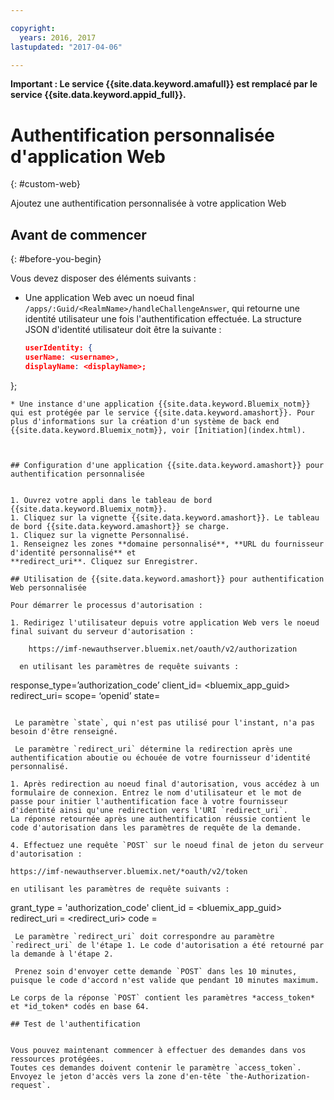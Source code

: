 ```yaml
---

copyright:
  years: 2016, 2017
lastupdated: "2017-04-06"

---
```


**Important : Le service {{site.data.keyword.amafull}} est remplacé par le service {{site.data.keyword.appid_full}}.**

# Authentification personnalisée d'application Web
{: #custom-web}

Ajoutez une authentification personnalisée à votre application Web

## Avant de commencer
{: #before-you-begin}

Vous devez disposer des éléments suivants :
* Une application Web avec un noeud final `/apps/:Guid/<RealmName>/handleChallengeAnswer`, qui retourne une identité utilisateur une fois l'authentification effectuée. La structure JSON d'identité utilisateur doit être la suivante :

   ```json
  userIdentity: {
  userName: <username>,
  displayName: <displayName>;
 };
```
* Une instance d'une application {{site.data.keyword.Bluemix_notm}} qui est protégée par le service {{site.data.keyword.amashort}}. Pour plus d'informations sur la création d'un système de back end {{site.data.keyword.Bluemix_notm}}, voir [Initiation](index.html).



## Configuration d'une application {{site.data.keyword.amashort}} pour authentification personnalisée


1. Ouvrez votre appli dans le tableau de bord {{site.data.keyword.Bluemix_notm}}.
1. Cliquez sur la vignette {{site.data.keyword.amashort}}. Le tableau de bord {{site.data.keyword.amashort}} se charge.
1. Cliquez sur la vignette Personnalisé.
1. Renseignez les zones **domaine personnalisé**, **URL du fournisseur d'identité personnalisé** et
**redirect_uri**. Cliquez sur Enregistrer.

## Utilisation de {{site.data.keyword.amashort}} pour authentification Web personnalisée

Pour démarrer le processus d'autorisation :

1. Redirigez l'utilisateur depuis votre application Web vers le noeud final suivant du serveur d'autorisation :

    https://imf-newauthserver.bluemix.net/oauth/v2/authorization

  en utilisant les paramètres de requête suivants :
   ```
   response_type=’authorization_code’
   client_id= <bluemix\_app\_guid>
   redirect_uri= <uri for the redirect after getting an authorization code>
   scope= ‘openid’
   state= <state>
   ```

    Le paramètre `state`, qui n'est pas utilisé pour l'instant, n'a pas besoin d'être renseigné.

    Le paramètre `redirect_uri` détermine la redirection après une authentification aboutie ou échouée de votre fournisseur d'identité personnalisé.

1. Après redirection au noeud final d'autorisation, vous accédez à un formulaire de connexion. Entrez le nom d'utilisateur et le mot de passe pour initier l'authentification face à votre fournisseur d'identité ainsi qu'une redirection vers l'URI `redirect_uri`.
La réponse retournée après une authentification réussie contient le code d'autorisation dans les paramètres de requête de la demande.

4. Effectuez une requête `POST` sur le noeud final de jeton du serveur d'autorisation :

 https://imf-newauthserver.bluemix.net/*oauth/v2/token

 en utilisant les paramètres de requête suivants :
 ```
 grant_type = 'authorization_code'
 client_id = <bluemix_app_guid>
 redirect_uri = <redirect_uri>
 code = <authorization code>
 ```
  Le paramètre `redirect_uri` doit correspondre au paramètre `redirect_uri` de l'étape 1. Le code d'autorisation a été retourné par la demande à l'étape 2.

  Prenez soin d'envoyer cette demande `POST` dans les 10 minutes, puisque le code d'accord n'est valide que pendant 10 minutes maximum.

Le corps de la réponse `POST` contient les paramètres *access_token* et *id_token* codés en base 64.

## Test de l'authentification


Vous pouvez maintenant commencer à effectuer des demandes dans vos ressources protégées.
Toutes ces demandes doivent contenir le paramètre `access_token`.
Envoyez le jeton d'accès vers la zone d'en-tête `the-Authorization-request`.
